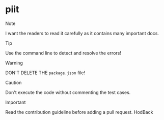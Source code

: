 # piit
> [!NOTE]
> I want the readers to read it carefully as it contains many important docs.


> [!TIP]
> Use the command line to detect and resolve the errors!



> [!WARNING]
> DON'T DELETE THE `package.json` file!



>[!CAUTION]
> Don't execute the code without commenting the test cases.

> [!IMPORTANT]  
> Read the contribution guideline before adding a pull request.
> HodBack

